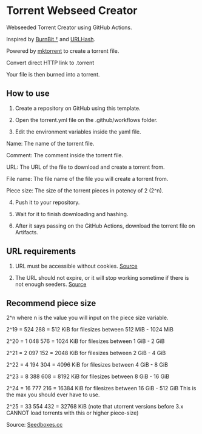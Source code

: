 # Torrent Webseed Creator
Webseeded Torrent Creator using GitHub Actions.

Inspired by [BurnBit †](https://web.archive.org/web/20160304022643/http://burnbit.com/) and [URLHash](http://www.urlhash.com/).

Powered by [mktorrent](https://github.com/Rudde/mktorrent) to create a torrent file.

Convert direct HTTP link to .torrent

Your file is then burned into a torrent.

## How to use
1. Create a repository on GitHub using this template.

2. Open the torrent.yml file on the .github/workflows folder.

3. Edit the environment variables inside the yaml file.

Name: The name of the torrent file.

Comment: The comment inside the torrent file.

URL: The URL of the file to download and create a torrent from.

File name: The file name of the file you will create a torrent from.

Piece size: The size of the torrent pieces in potency of 2 (2^n).

4. Push it to your repository.

5. Wait for it to finish downloading and hashing.

6. After it says passing on the GitHub Actions, download the torrent file on Artifacts.

## URL requirements
1. URL must be accessible without cookies. [Source](http://www.urlhash.com/)

2. The URL should not expire, or it will stop working sometime if there is not enough seeders. [Source](https://web.archive.org/web/20160310075751/http://burnbit.com/faq#httpseeds)

## Recommend piece size
2^n where n is the value you will input on the piece size variable.

2^19 = 524 288 = 512 KiB for filesizes between 512 MiB - 1024 MiB

2^20 = 1 048 576 = 1024 KiB for filesizes between 1 GiB - 2 GiB

2^21 = 2 097 152 = 2048 KiB for filesizes between 2 GiB - 4 GiB

2^22 = 4 194 304 = 4096 KiB for filesizes between 4 GiB - 8 GiB

2^23 = 8 388 608 = 8192 KiB for filesizes between 8 GiB - 16 GiB

2^24 = 16 777 216 = 16384 KiB for filesizes between 16 GiB - 512 GiB This is the max you should ever have to use.

2^25 = 33 554 432 = 32768 KiB (note that utorrent versions before 3.x CANNOT load torrents with this or higher piece-size)

Source: [Seedboxes.cc](https://seedboxes.helpjuice.com/How-to/128173-how-to-create-a-torrent-via-the-command-line)